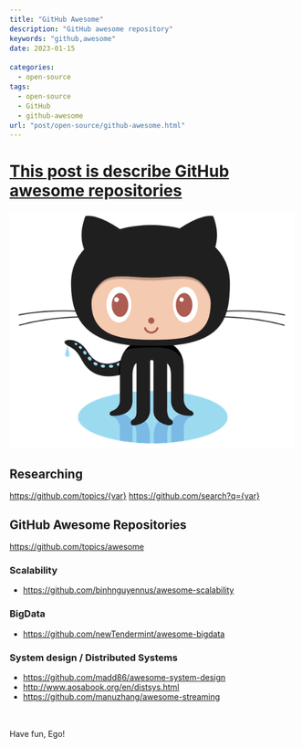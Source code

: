 ```yaml
---
title: "GitHub Awesome"
description: "GitHub awesome repository"
keywords: "github,awesome"
date: 2023-01-15

categories:
  - open-source
tags:
  - open-source
  - GitHub
  - github-awesome
url: "post/open-source/github-awesome.html"
---
```


# [This post is describe GitHub awesome repositories](/post/open-source/github-awesome.html)
[//]: # (Post ID: 860639f9d1e22b757d3cda977ab49892)

<img src="/post/open-source/github-awesome.png" width="500"  alt="github-awesome"/>

<!--more-->

## Researching

https://github.com/topics/{var}
https://github.com/search?q={var}


## GitHub Awesome Repositories

https://github.com/topics/awesome

### Scalability
* https://github.com/binhnguyennus/awesome-scalability


### BigData
* https://github.com/newTendermint/awesome-bigdata


### System design / Distributed Systems
* https://github.com/madd86/awesome-system-design
* http://www.aosabook.org/en/distsys.html
* https://github.com/manuzhang/awesome-streaming


<br/>
<br/>
Have fun, Ego!
<br/>
<br/>
